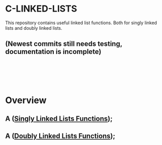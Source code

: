 # C-LINKED-LISTS
This repository contains useful linked list functions. Both for singly linked lists and doubly linked lists.

## (Newest commits still needs testing, documentation is incomplete)
<br><br><br><br>

# Overview

## A ([Singly Linked Lists Functions](lists\_1/t\_list.md));
## A ([Doubly Linked Lists Functions](lists\_2/t\_list2.md));

<br>
